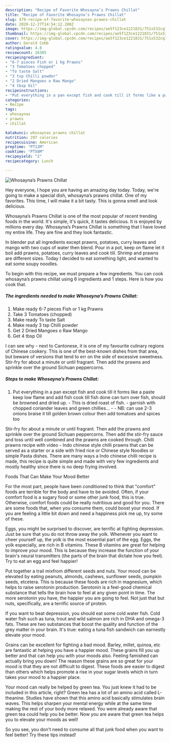 ```yaml
---
description: "Recipe of Favorite Whosayna’s Prawns Chillat"
title: "Recipe of Favorite Whosayna’s Prawns Chillat"
slug: 479-recipe-of-favorite-whosaynas-prawns-chillat
date: 2020-12-27T14:54:12.200Z
image: https://img-global.cpcdn.com/recipes/ae5f123ce1221831/751x532cq70/whosaynas-prawns-chillat-recipe-main-photo.jpg
thumbnail: https://img-global.cpcdn.com/recipes/ae5f123ce1221831/751x532cq70/whosaynas-prawns-chillat-recipe-main-photo.jpg
cover: https://img-global.cpcdn.com/recipes/ae5f123ce1221831/751x532cq70/whosaynas-prawns-chillat-recipe-main-photo.jpg
author: Gerald Cobb
ratingvalue: 4.8
reviewcount: 16305
recipeingredient:
- "6-7 pieces Fish or 1 kg Prawns"
- "3 Tomatoes chopped"
- "To taste Salt"
- "3 tsp Chilli powder"
- "2 Dried Mangoes o Raw Mango"
- "4 tbsp Oil"
recipeinstructions:
- "Put everything in a pan except fish and cook till it forms like a paste keep low flame and add fish cook till fish done can turn over fish, should be browned and dried up. This is dried roast of fish. garnish with chopped coriander leaves and green chillies...  NB: can use 2-3 onions braise it till golden brown colour then add tomatoes and spices too"
categories:
- Recipe
tags:
- whosaynas
- prawns
- chillat

katakunci: whosaynas prawns chillat 
nutrition: 297 calories
recipecuisine: American
preptime: "PT12M"
cooktime: "PT58M"
recipeyield: "2"
recipecategory: Lunch

---
```



![Whosayna’s Prawns Chillat](https://img-global.cpcdn.com/recipes/ae5f123ce1221831/751x532cq70/whosaynas-prawns-chillat-recipe-main-photo.jpg)

Hey everyone, I hope you are having an amazing day today. Today, we're going to make a special dish, whosayna’s prawns chillat. One of my favorites. This time, I will make it a bit tasty. This is gonna smell and look delicious.

Whosayna’s Prawns Chillat is one of the most popular of recent trending foods in the world. It's simple, it's quick, it tastes delicious. It is enjoyed by millions every day. Whosayna’s Prawns Chillat is something that I have loved my entire life. They are fine and they look fantastic.

In blender put all ingredients except prawns, potatoes, curry leaves and mango with two cups of water then blend. Pour in a pot, keep on flame let it boil add prawns, potatoes, curry leaves and cook till. Shrimp and prawns are different sizes. Today I decided to eat something light, and wanted to eat some soupy noodles.


To begin with this recipe, we must prepare a few ingredients. You can cook whosayna’s prawns chillat using 6 ingredients and 1 steps. Here is how you cook that.

<!--inarticleads1-->

##### The ingredients needed to make Whosayna’s Prawns Chillat:

1. Make ready 6-7 pieces Fish or 1 kg Prawns
1. Take 3 Tomatoes (chopped)
1. Make ready To taste Salt
1. Make ready 3 tsp Chilli powder
1. Get 2 Dried Mangoes o Raw Mango
1. Get 4 tbsp Oil


I can see why - next to Cantonese, it is one of my favourite culinary regions of Chinese cookery. This is one of the best-known dishes from that area, but beware of versions that tend to err on the side of excessive sweetness. Stir-fry for about a minute or until fragrant. Then add the prawns and sprinkle over the ground Sichuan peppercorns. 

<!--inarticleads2-->

##### Steps to make Whosayna’s Prawns Chillat:

1. Put everything in a pan except fish and cook till it forms like a paste keep low flame and add fish cook till fish done can turn over fish, should be browned and dried up. - This is dried roast of fish. - garnish with chopped coriander leaves and green chillies... -  - NB: can use 2-3 onions braise it till golden brown colour then add tomatoes and spices too


Stir-fry for about a minute or until fragrant. Then add the prawns and sprinkle over the ground Sichuan peppercorns. Then add the stir-fry sauce and toss until well combined and the prawns are cooked through. Chilli prawns recipe with video - Indo chinese style chilli prawns that can be served as a starter or a side with fried rice or Chinese style Noodles or simple Pasta dishes. There are many ways a Indo chinese chilli recipe is made, this recipe is quite simple and made with very few ingredients and mostly healthy since there is no deep frying involved. 

Foods That Can Make Your Mood Better


For the most part, people have been conditioned to think that "comfort" foods are terrible for the body and have to be avoided. Often, if your comfort food is a sugary food or some other junk food, this is true. Otherwise, comfort foods could be really nutritious and good for you. There are some foods that, when you consume them, could boost your mood. If you are feeling a little bit down and need a happiness pick me up, try some of these.

Eggs, you might be surprised to discover, are terrific at fighting depression. Just be sure that you do not throw away the yolk. Whenever you want to cheer yourself up, the yolk is the most essential part of the egg. Eggs, the yolk especially, are rich in B vitamins. These B vitamins are great for helping to improve your mood. This is because they increase the function of your brain's neural transmitters (the parts of the brain that dictate how you feel). Try to eat an egg and feel happier!

Put together a trail mixfrom different seeds and nuts. Your mood can be elevated by eating peanuts, almonds, cashews, sunflower seeds, pumpkin seeds, etcetera. This is because these foods are rich in magnesium, which helps to raise serotonin production. Serotonin is a feel-good chemical substance that tells the brain how to feel at any given point in time. The more serotonin you have, the happier you are going to feel. Not just that but nuts, specifically, are a terrific source of protein.

If you want to beat depression, you should eat some cold water fish. Cold water fish such as tuna, trout and wild salmon are rich in DHA and omega-3 fats. These are two substances that boost the quality and function of the grey matter in your brain. It's true: eating a tuna fish sandwich can earnestly elevate your mood. 

Grains can be excellent for fighting a bad mood. Barley, millet, quinoa, etc are fantastic at helping you have a happier mood. These grains fill you up better and that can help you with your moods also. Feeling famished can actually bring you down! The reason these grains are so great for your mood is that they are not difficult to digest. These foods are easier to digest than others which helps promote a rise in your sugar levels which in turn takes your mood to a happier place.

Your mood can really be helped by green tea. You just knew it had to be included in this article, right? Green tea has a lot of an amino acid called L-theanine. Studies have shown that this amino acid basically stimulates brain waves. This helps sharpen your mental energy while at the same time making the rest of your body more relaxed. You were already aware that green tea could help you be better. Now you are aware that green tea helps you to elevate your moods as well!

So you see, you don't need to consume all that junk food when you want to feel better! Try  these tips  instead!

